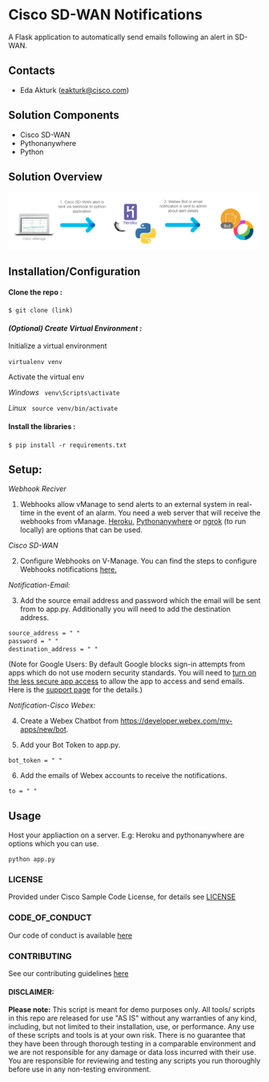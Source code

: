 # Cisco SD-WAN Notifications

A Flask application to automatically send emails following an alert in SD-WAN.

## Contacts
* Eda Akturk (eakturk@cisco.com)

## Solution Components
* Cisco SD-WAN 
* Pythonanywhere 
* Python

## Solution Overview
![/IMAGES/image1.PNG](/IMAGES/flow.PNG)

## Installation/Configuration

#### Clone the repo :
```$ git clone (link)```

#### *(Optional) Create Virtual Environment :*
Initialize a virtual environment 

```virtualenv venv```

Activate the virtual env

*Windows*   ``` venv\Scripts\activate```

*Linux* ``` source venv/bin/activate```

#### Install the libraries :

```$ pip install -r requirements.txt```

## Setup: 

*Webhook Reciver*
1. Webhooks allow vManage to send alerts to an external system in real-time in the event of an alarm. 
You need a web server that will receive the webhooks from vManage. [Heroku](https://www.heroku.com/), [Pythonanywhere](https://www.pythonanywhere.com/) or [ngrok](https://ngrok.com/) (to run locally) are options that can be used. 

*Cisco SD-WAN*

2. Configure Webhooks on V-Manage. You can find the steps to configure Webhooks notifications [here.](https://www.cisco.com/c/en/us/support/docs/routers/sd-wan/214615-vmanage-configure-alarm-email-notificat.html)

*Notification-Email:*

3. Add the source email address and password which the email will be sent from to app.py. Additionally you will need to add the destination address. 
```
source_address = " "
password = " "
destination_address = " "
```
(Note for Google Users: 
By default  Google blocks sign-in attempts from apps which do not use modern security standards. You will need to [turn on the less secure app access](https://www.google.com/settings/security/lesssecureapps) to allow the app to access and send emails. 
Here is the [support page](https://support.google.com/accounts/answer/6010255?hl=en) for the details.)

*Notification-Cisco Webex:*

4. Create a Webex Chatbot from https://developer.webex.com/my-apps/new/bot.

5. Add your Bot Token to app.py.

```
bot_token = " "
```
6. Add the emails of Webex accounts to receive the notifications.

```
to = " "
```

## Usage

Host your appliaction on a server. E.g: Heroku and pythonanywhere are options which you can use. 

```
python app.py
```

### LICENSE

Provided under Cisco Sample Code License, for details see [LICENSE](LICENSE.md)

### CODE_OF_CONDUCT

Our code of conduct is available [here](CODE_OF_CONDUCT.md)

### CONTRIBUTING

See our contributing guidelines [here](CONTRIBUTING.md)

#### DISCLAIMER:
<b>Please note:</b> This script is meant for demo purposes only. All tools/ scripts in this repo are released for use "AS IS" without any warranties of any kind, including, but not limited to their installation, use, or performance. Any use of these scripts and tools is at your own risk. There is no guarantee that they have been through thorough testing in a comparable environment and we are not responsible for any damage or data loss incurred with their use.
You are responsible for reviewing and testing any scripts you run thoroughly before use in any non-testing environment.
